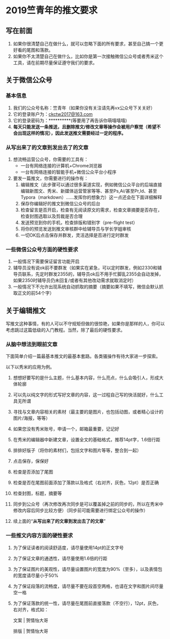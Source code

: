 # 2019竺青年的推文要求



## 写在前面

1. 如果你很清楚自己在做什么，就可以忽略下面的所有要求，甚至自己搞一个更好看的尾图和落款。
2. 如果你不太清楚自己在做什么，比如你是第一次接触微信公众号或者秀米这个工具，请在前期尽量保证遵守我们的要求。



## 关于微信公众号

### 基本信息

1. 我们的公众号名称：竺青年（如果你没有关注请先再vx公众号下关关好）
2. 它的登录账户为：ckctw2017@163.com
3. 它的登录密码为：\*\*\*\*\*\*\*\*\*\*(等要用了再告诉你萌嘻嘻嘻)
4. **每天只能发送一条推送，且删除推文/修改文章等操作会被用户察觉（希望不会出现这样的情况），因此发送推文需要经过一定的程序。**

### 从写出来了的文章到发出去了的文章

1. 想流畅运营公众号，你需要的工具有：
   - 一台有网络连接的计算机+Chrome浏览器
   - 一台有网络连接的智能手机+微信公众平台小程序
2. 要发一篇推文，你需要进行的操作有：
   1. 编辑推文（此步骤可以通过很多渠道实现，例如微信公众平台的后端直接编辑新图文、秀米、新媒体运营管家等等、甚至Ps,Ai/甚至Pr,Id、甚至Typora（markdown）……发挥你的想象力）这一点还会在下面详细解释
   2. 保存你编辑好的推文到微信公众号的后台
   3. 检查留言是否开启，检查有无阅读原文的需求，检查文章摘要是否存在，检查封图选取以及剪裁是否合理
   4. 发送预览到你的手机，检查排版和错别字（pre-flight test）
   5. 将你的预览发送到推文审核群中给辅导员与学长学姐审核
   6. 一切OK后点击保存并群发，灵活选择是否进行定时群发

### 一些微信公众号方面的硬性要求

1. 一般情况下需要保证留言功能开启
2. 辅导员没有说ok前不要群发（如果实在紧急，可以定时群发，例如2330和辅导员联系，先定时群发2355的，辅导员ok后不用手忙脚乱2355会自动发掉，如果2350时辅导员仍未回复/或者有其他改动需求就取消定时）
3. 一般情况下不允许出现系统自动抓取的摘要（摘要如果不填写，微信会默认抓取正文的前54个字）



## 关于编辑推文

写推文这种事情，有的人可以不守规矩但做的很惊艳，如果你是那样的人，你可以考虑跳过这篇低级的入门教程。当然，除了最后的硬性要求。

### 从脑中想法到眼前文章

下面简单介绍一篇最基本推文的最基本套路。各类骚操作有待大家进一步探索。

以下以秀米的应用为例。

1. 想想好要写的是什么主题，什么基本内容，什么亮点，什么会吸引人，形成大体轮廓
2. 可以先以纯文字的形式写好文章的内容，这一过程自己写的快活就好，什么工具无所谓
3. 寻找与文章内容相关的素材（最主要的是图片，也包括动图，或者精心设计的图片/海报，等等）

4. 如果您没有秀米账号，申请一个，邮箱最重要，记记好
5. 在秀米的编辑器中新建文章，设置全文的基础格式，推荐14pt字，1.6倍行距
6. 排排好版子（将你的素材们，包括文字和图片等等，整合到一起）
7. 点击保存，保保好
8. 检查是否添加了尾图
9. 检查是否在尾图前面添加了落款以及格式（右对齐，灰色，12pt）是否正确
10. 检查封图，标题，摘要等
11. 同步到公众号（再次修改再次同步是可以覆盖掉之前的同步的，所以在秀米中修改内容后同步比较方便）（同步前可能需要进行绑定公众号的操作）
12. 续上面的“**从写出来了的文章到发出去了的文章**”

### 一些推文内容方面的硬性要求

1. 为了保证读者的阅读舒适度，请尽量使用14pt的正文字号

2. 为了保证文章的通透性，请尽量使用1.6倍的行距

3. 为了保证图片的美观性，请尽量设置图片的宽度为90%（至多），以及表情包的宽度请尽量小于50%

4. 为了保证段落的流畅度，请尽量不要在段首空两格，也请在文字和图片间尽量空一格

5. 为了保证落款的统一性，请尽量在尾图前直接落款（不空行），12pt，灰色，右对齐，格式如：

   文案 | 贺情怡大哥

   排版 | 贺情怡大哥